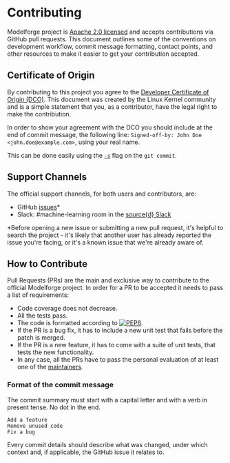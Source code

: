 # Contributing

Modelforge project is [Apache 2.0 licensed](../LICENSE) and accepts contributions via GitHub pull requests. This document outlines some of the conventions on development workflow, commit message formatting, contact points, and other resources to make it easier to get your contribution accepted.

## Certificate of Origin

By contributing to this project you agree to the [Developer Certificate of Origin \(DCO\)](DCO). This document was created by the Linux Kernel community and is a simple statement that you, as a contributor, have the legal right to make the contribution.

In order to show your agreement with the DCO you should include at the end of commit message, the following line: `Signed-off-by: John Doe <john.doe@example.com>`, using your real name.

This can be done easily using the [`-s`](https://github.com/git/git/blob/b2c150d3aa82f6583b9aadfecc5f8fa1c74aca09/Documentation/git-commit.txt#L154-L161) flag on the `git commit`.

## Support Channels

The official support channels, for both users and contributors, are:

* GitHub [issues](https://github.com/src-d/modelforge/issues)\*
* Slack: \#machine-learning room in the [source{d} Slack](https://sourced.tech/community/#talk)

\*Before opening a new issue or submitting a new pull request, it's helpful to search the project - it's likely that another user has already reported the issue you're facing, or it's a known issue that we're already aware of.

## How to Contribute

Pull Requests \(PRs\) are the main and exclusive way to contribute to the official Modelforge project. In order for a PR to be accepted it needs to pass a list of requirements:

* Code coverage does not decrease.
* All the tests pass.
* The code is formatted according to [![PEP8](https://img.shields.io/badge/code%20style-pep8-orange.svg)](https://www.python.org/dev/peps/pep-0008/).
* If the PR is a bug fix, it has to include a new unit test that fails before the patch is merged.
* If the PR is a new feature, it has to come with a suite of unit tests, that tests the new functionality.
* In any case, all the PRs have to pass the personal evaluation of at least one of the [maintainers](maintainers.md).

### Format of the commit message

The commit summary must start with a capital letter and with a verb in present tense. No dot in the end.

```text
Add a feature
Remove unused code
Fix a bug
```

Every commit details should describe what was changed, under which context and, if applicable, the GitHub issue it relates to.


